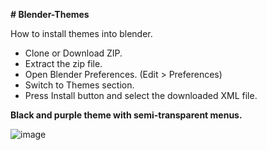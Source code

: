 **# Blender-Themes**

How to install themes into blender. 
- Clone or Download ZIP.
- Extract the zip file. 
- Open Blender Preferences. (Edit > Preferences)
- Switch to Themes section.
- Press Install button and select the downloaded XML file.


**Black and purple theme with semi-transparent menus.** 

![image](https://github.com/RasoftDS/Blender-Themes/assets/7978358/26b19c2c-4460-4f03-8ce5-3b14f71e35bf)

